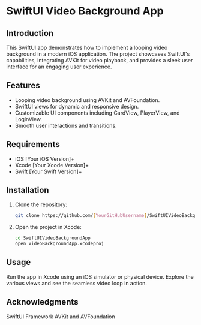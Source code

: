 # SwiftUI Video Background App

## Introduction
This SwiftUI app demonstrates how to implement a looping video background in a modern iOS application. The project showcases SwiftUI's capabilities, integrating AVKit for video playback, and provides a sleek user interface for an engaging user experience.

## Features
- Looping video background using AVKit and AVFoundation.
- SwiftUI views for dynamic and responsive design.
- Customizable UI components including CardView, PlayerView, and LoginView.
- Smooth user interactions and transitions.

## Requirements
- iOS [Your iOS Version]+
- Xcode [Your Xcode Version]+
- Swift [Your Swift Version]+

## Installation
1. Clone the repository:
   ```bash
   git clone https://github.com/[YourGitHubUsername]/SwiftUIVideoBackgroundApp.git
   ```
2. Open the project in Xcode:
   ```bash
   cd SwiftUIVideoBackgroundApp
   open VideoBackgroundApp.xcodeproj
   ```
## Usage
Run the app in Xcode using an iOS simulator or physical device. Explore the various views and see the seamless video loop in action.

## Acknowledgments
SwiftUI Framework
AVKit and AVFoundation
